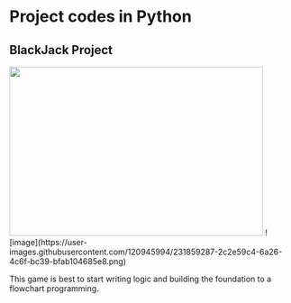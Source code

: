 # Project codes in Python

## BlackJack Project

<img src="https://user-images.githubusercontent.com/120945994/231859287-2c2e59c4-6a26-4c6f-bc39-bfab104685e8.png" height="300px" width="450px">
![image](https://user-images.githubusercontent.com/120945994/231859287-2c2e59c4-6a26-4c6f-bc39-bfab104685e8.png)


This game is best to start writing logic and building the foundation to a flowchart programming.



